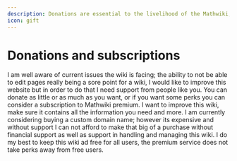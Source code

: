 ```yaml
---
description: Donations are essential to the livelihood of the Mathwiki, this wiki!
icon: gift
---
```


# Donations and subscriptions

I am well aware of current issues the wiki is facing; the ability to not be able to edit pages really being a sore point for a wiki, I would like to improve this website but in order to do that I need support from people like you. You can donate as little or as much as you want, or if you want some perks you can consider a subscription to Mathwiki premium. I want to improve this wiki, make sure it contains all the information you need and more. I am currently considering buying a custom domain name; however its expensive and without support I can not afford to make that big of a purchase without financial support as well as support in handling and managing this wiki. I do my best to keep this wiki ad free for all users, the premium service does not take perks away from free users.

